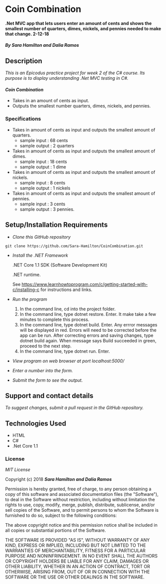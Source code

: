 # Coin Combination

#### .Net MVC app that lets users enter an amount of cents and shows the smallest number of quarters, dimes, nickels, and pennies needed to make that change. 2-12-18

#### _By Sara Hamilton and Dalia Ramos_

## Description

_This is an Epicodus practice project for week 2 of the C# course. Its purpose is to display understanding .Net MVC testing in C#._

#### _Coin Combination_
* Takes in an amount of cents as input.
* Outputs the smallest number quarters, dimes, nickels, and pennies.

### Specifications

* Takes in amount of cents as input and outputs the smallest amount of quarters.
  * sample input : 68 cents
  * sample output : 2 quarters
* Takes in amount of cents as input and outputs the smallest amount of dimes.
  * sample input : 18 cents
  * sample output : 1 dime
* Takes in amount of cents as input and outputs the smallest amount of nickels.
  * sample input : 8 cents
  * sample output : 1 nickels
* Takes in amount of cents as input and outputs the smallest amount of pennies.
  * sample input : 3 cents
  * sample output : 3 pennies.

## Setup/Installation Requirements

* _Clone this GitHub repository_

```
git clone https://github.com/Sara-Hamilton/CoinCombination.git
```

* _Install the .NET Framework_

  .NET Core 1.1 SDK (Software Development Kit)

  .NET runtime.

  See https://www.learnhowtoprogram.com/c/getting-started-with-c/installing-c for instructions and links.

* _Run the program_
  1. In the command line, cd into the project folder.
  2. In the command line, type dotnet restore. Enter.  It make take a few minutes to complete this process.
  3. In the command line, type dotnet build. Enter. Any errror messages will be displayed in red.  Errors will need to be corrected before the app can be run. After correcting errors and saving changes, type dotnet build again.  When message says Build succeeded in green, proceed to the next step.
  4. In the command line, type dotnet run. Enter.

* _View program on web browser at port localhost:5000/_

* _Enter a number into the form._

* _Submit the form to see the output._

## Support and contact details

_To suggest changes, submit a pull request in the GitHub repository._

## Technologies Used

* HTML
* C#
* .Net Core 1.1

### License

*MIT License*

Copyright (c) 2018 **_Sara Hamilton and Dalia Ramos_**

Permission is hereby granted, free of charge, to any person obtaining a copy
of this software and associated documentation files (the "Software"), to deal
in the Software without restriction, including without limitation the rights
to use, copy, modify, merge, publish, distribute, sublicense, and/or sell
copies of the Software, and to permit persons to whom the Software is
furnished to do so, subject to the following conditions:

The above copyright notice and this permission notice shall be included in all
copies or substantial portions of the Software.

THE SOFTWARE IS PROVIDED "AS IS", WITHOUT WARRANTY OF ANY KIND, EXPRESS OR
IMPLIED, INCLUDING BUT NOT LIMITED TO THE WARRANTIES OF MERCHANTABILITY,
FITNESS FOR A PARTICULAR PURPOSE AND NONINFRINGEMENT. IN NO EVENT SHALL THE
AUTHORS OR COPYRIGHT HOLDERS BE LIABLE FOR ANY CLAIM, DAMAGES OR OTHER
LIABILITY, WHETHER IN AN ACTION OF CONTRACT, TORT OR OTHERWISE, ARISING FROM,
OUT OF OR IN CONNECTION WITH THE SOFTWARE OR THE USE OR OTHER DEALINGS IN THE
SOFTWARE.

